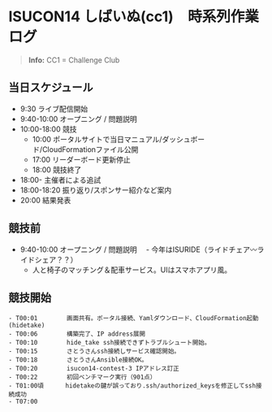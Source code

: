 # ISUCON14 しばいぬ(cc1)　時系列作業ログ
> **Info:** CC1 = Challenge Club

## 当日スケジュール
- 9:30 ライブ配信開始
- 9:40-10:00 オープニング / 問題説明
- 10:00-18:00 競技
  - 10:00 ポータルサイトで当日マニュアル/ダッシュボード/CloudFormationファイル公開
  - 17:00 リーダーボード更新停止
  - 18:00 競技終了
- 18:00- 主催者による追試
- 18:00-18:20 振り返り/スポンサー紹介など案内
- 20:00 結果発表

## 競技前
- 9:40-10:00 オープニング / 問題説明
　- 今年はISURIDE（ライドチェア〰ライドシェア？？）
  - 人と椅子のマッチング＆配車サービス。UIはスマホアプリ風。

## 競技開始
```
- T00:01        画面共有。ポータル接続、Yamlダウンロード、CloudFormation起動(hidetake) 
- T00:06        構築完了、IP address展開
- T00:10        hide_take ssh接続できずトラブルシュート開始。
- T00:15        さとうさんssh接続しサービス確認開始。
- T00:18        さとうさんAnsible接続OK。
- T00:20        isucon14-contest-3 IPアドレス訂正
- T00:22        初回ベンチマーク実行（901点）
- T01:00頃　　　 hidetakeの鍵が誤っており.ssh/authorized_keysを修正してssh接続成功
- T07:00        
``` 
